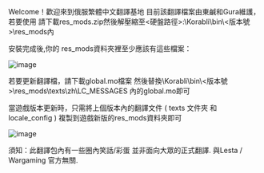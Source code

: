 Welcome！歡迎來到俄服繁體中文翻譯基地 目前該翻譯檔案由東鹹和Gura維護， 若要使用 請下載res_mods.zip然後解壓縮至<硬盤路徑>:\Korabli\bin\\<版本號>\res_mods內

安裝完成後,你的 res_mods資料夾裡至少應該有這些檔案：

![image](https://github.com/SavariumCC22/-/assets/151144873/55661c67-185d-43d3-95ee-c302390ee299)

若要更新翻譯檔，請下載global.mo檔案 然後替換\Korabli\bin\\<版本號>\res_mods\texts\zh\LC_MESSAGES 內的global.mo即可

當遊戲版本更新時，只需將上個版本內的翻譯文件 ( texts 文件夾 和 locale_config ) 複製到遊戲新版的res_mods資料夾即可





![image](https://github.com/SavariumCC22/-/assets/151144873/7648ff2e-7e31-441d-a501-bb5c8ae92286)



須知：此翻譯包內有一些圈內笑話/彩蛋 並非面向大眾的正式翻譯. 與Lesta / Wargaming 官方無關.






